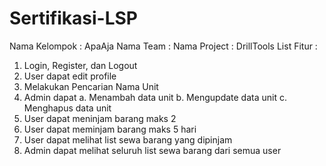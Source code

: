 # Sertifikasi-LSP

Nama Kelompok : ApaAja
Nama Team : 
Nama Project : DrillTools
List Fitur :
  1. Login, Register, dan Logout
  2. User dapat edit profile
  3. Melakukan Pencarian Nama Unit
  4. Admin dapat
     a. Menambah data unit
     b. Mengupdate data unit
     c. Menghapus data unit
  5. User dapat meninjam barang maks 2
  6. User dapat meminjam barang maks 5 hari
  7. User dapat melihat list sewa barang yang dipinjam
  8. Admin dapat melihat seluruh list sewa barang dari semua user
